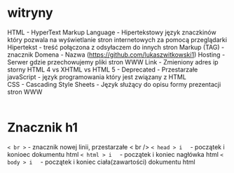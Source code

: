 # witryny
HTML - HyperText Markup Language -  Hipertekstowy język znaczkinów który pozwala na wyświetlanie stron internetowych za pomocą przeglądarki
Hipertekst - treść połączona z odsyłaczem do innych stron
Markup (TAG) - znacznik
Domena - Nazwa (https://github.com/lukaszwitkowski1)
Hosting - Serwer gdzie przechowujemy pliki stron WWW
Link - Zmieniony adres ip storny 
HTML 4 vs XHTML vs HTML 5 - 
Deprecated - Przestarzałe
javaScript - język programowania który jest związany z HTML  
CSS - Cascading Style Sheets - Język służący do opisu formy prezentacji stron WWW 
<br><br>
<h1>Znacznik h1 </h1>
<code>< br ></code> - znacznik nowej linii, przestarzałe < br />
<code>< head > i </ html> </code> - początek i konioec dokumentu html 
<code>< html > i </ head> </code> - początek i koniec nagłówka html
<code>< body > i </ body> </code> - początek i koniec ciała(zawartości) dokumentu html
